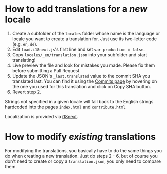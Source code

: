 # How to add translations for a *new* locale

1. Create a subfolder of the `locales` folder whose name is the language or locale you want to
   create a translation for. Just use its two-letter code (e.g. `en`, `de`).
2. Edit `load.i18next.js`'s first line and set `var production = false`.
3. Copy `locales/_en/translation.json` into your subfolder and start translating!
4. Live preview the file and look for mistakes you made. Please fix them before submitting a
   Pull Request.
5. Update the JSON's `_last.translated` value to the commit SHA you translated last. You can
   find it using the [Commits page](https://github.com/adobe/brackets.io/commits/gh-pages)
   by hovering on the one you used for this translation and click on Copy SHA button.
6. Revert step 2.

Strings not specified in a given locale will fall back to the English strings hardcoded into
the pages `index.html` and `contribute.html`.

Localization is provided via [i18next](http://i18next.com).

# How to modify *existing* translations

For modifying the translations, you basically have to do the same things you do when creating
a new translation. Just do steps 2 - 6, but of course you don't need to create or copy a
`translation.json`, you only need to compare them.